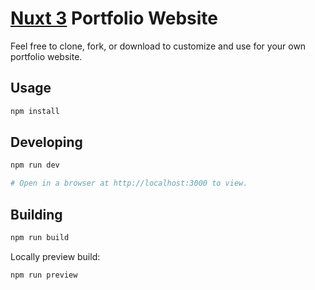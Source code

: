 # [Nuxt 3](https://nuxt.com/docs) Portfolio Website
Feel free to clone, fork, or download to customize and use for your own portfolio website.

## Usage

```bash
npm install
```

## Developing

```bash
npm run dev

# Open in a browser at http://localhost:3000 to view.
```

## Building

```bash
npm run build
```

Locally preview build:

```bash
npm run preview
```
